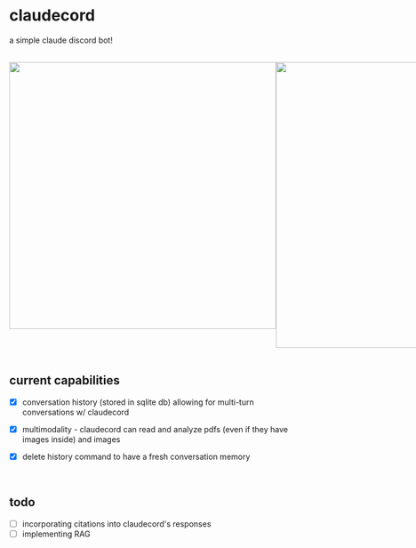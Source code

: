 # claudecord

a simple claude discord bot! 

<br>
<div style="display: flex; justify-content: space-around;">
  <img src="https://github.com/0xm00n/claudecord/assets/71098497/6af71484-ab86-42eb-b53c-15bce9a40d08" width="480">
  <img src="https://github.com/0xm00n/claudecord/assets/71098497/71e61b69-3529-4493-a170-a53a6d593b8e" width="514">
</div>

<br>

## current capabilities

- [X] conversation history (stored in sqlite db) allowing for multi-turn conversations w/ claudecord 
- [X] multimodality - claudecord can read and analyze pdfs (even if they have images inside) and images 
- [X] delete history command to have a fresh conversation memory


<br>

## todo

- [ ] incorporating citations into claudecord's responses 
- [ ] implementing RAG
